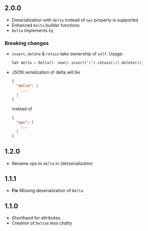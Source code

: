 ## 2.0.0
- Deserialization with `delta` instead of `ops` property is supported
- Enhanced `Delta` builder functions
- `Delta` implements `Eq`

### Breaking changes
- `insert`, `delete` & `retain` take ownership of `self`.
  Usage:
  ```Rust
  let delta = Delta()::new().insert("i").retain(12).delete(4);
  ```
- JSON serialization of delta will be
  ```JSON
  {
    "delta": [
      ...
    ]
  }
  ```
  instead of

  ```JSON
  {
    "ops": [
      ...
    ]
  }
  ```
## 1.2.0
- Rename ops to `delta` in (de)serialization

## 1.1.1
- **Fix** Missing deserialization of `Delta`

## 1.1.0
- Shorthand for attributes
- Creation of `Delta`s less chatty
